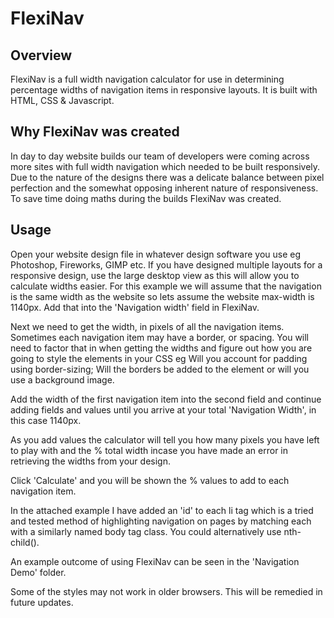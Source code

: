 # FlexiNav

## Overview
FlexiNav is a full width navigation calculator for use in determining percentage widths of navigation items in responsive layouts. It is built with HTML, CSS & Javascript.

## Why FlexiNav was created
In day to day website builds our team of developers were coming across more sites with full width navigation which needed to be built responsively. Due to the nature of the designs there was a delicate balance between pixel perfection and the somewhat opposing inherent nature of responsiveness. To save time doing maths during the builds FlexiNav was created.

## Usage
Open your website design file in whatever design software you use eg Photoshop, Fireworks, GIMP etc. If you have designed multiple layouts for a responsive design, use the large desktop view as this will allow you to calculate widths easier. For this example we will assume that the navigation is the same width as the website so lets assume the website max-width is 1140px. Add that into the 'Navigation width' field in FlexiNav.

Next we need to get the width, in pixels of all the navigation items. Sometimes each navigation item may have a border, or spacing. You will need to factor that in when getting the widths and figure out how you are going to style the elements in your CSS eg Will you account for padding using border-sizing; Will the borders be added to the element or will you use a background image.

Add the width of the first navigation item into the second field and continue adding fields and values until you arrive at your total 'Navigation Width', in this case 1140px.

As you add values the calculator will tell you how many pixels you have left to play with and the % total width incase you have made an error in retrieving the widths from your design.

Click 'Calculate' and you will be shown the % values to add to each navigation item.

In the attached example I have added an 'id' to each li tag which is a tried and tested method of highlighting navigation on pages by matching each with a similarly named body tag class. You could alternatively use nth-child().


An example outcome of using FlexiNav can be seen in the 'Navigation Demo' folder.

Some of the styles may not work in older browsers. This will be remedied in future updates.